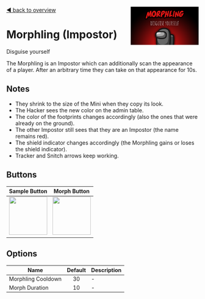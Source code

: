 [:arrow_backward: back to overview](https://github.com/laicosvk/theepicroles#roles "back to overview")
<img align="right" height="100" src="Morphling.png"/>

# Morphling (Impostor)
Disguise yourself

The Morphling is an Impostor which can additionally scan the appearance of a player. After an arbitrary time they can take on that appearance for 10s.

## Notes
- They shrink to the size of the Mini when they copy its look.
- The Hacker sees the new color on the admin table.
- The color of the footprints changes accordingly (also the ones that were already on the ground).
- The other Impostor still sees that they are an Impostor (the name remains red).
- The shield indicator changes accordingly (the Morphling gains or loses the shield indicator).
- Tracker and Snitch arrows keep working.

## Buttons
| Sample Button | Morph Button |
| :------------: | :------------: |
| <img width="100" height="100" src="../../TheEpicRoles/Resources/SampleButton.png"/> | <img width="100" height="100" src="../../TheEpicRoles/Resources/MorphButton.png"/> |

## Options
| Name | Default | Description |
| --- | :---: | --- |
| Morphling Cooldown | 30 | - |
| Morph Duration | 10 | - |
